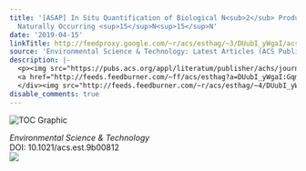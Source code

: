```yaml
---
title: '[ASAP] In Situ Quantification of Biological N<sub>2</sub> Production Using
  Naturally Occurring <sup>15</sup>N<sup>15</sup>N'
date: '2019-04-15'
linkTitle: http://feedproxy.google.com/~r/acs/esthag/~3/DUubI_yWgaI/acs.est.9b00812
source: 'Environmental Science & Technology: Latest Articles (ACS Publications)'
description: |-
  <p><img src="https://pubs.acs.org/appl/literatum/publisher/achs/journals/content/esthag/0/esthag.ahead-of-print/acs.est.9b00812/20190415/images/medium/es-2019-00812q_0006.gif" alt="TOC Graphic"/></p><div><cite>Environmental Science & Technology</cite></div><div>DOI: 10.1021/acs.est.9b00812</div><div class="feedflare">
  <a href="http://feeds.feedburner.com/~ff/acs/esthag?a=DUubI_yWgaI:GqmeGDA-q5k:yIl2AUoC8zA"><img src="http://feeds.feedburner.com/~ff/acs/esthag?d=yIl2AUoC8zA" border="0"></img></a>
  </div><img src="http://feeds.feedburner.com/~r/acs/esthag/~4/DUubI_yWgaI" height="1" width="1" ...
disable_comments: true
---
```

<p><img src="https://pubs.acs.org/appl/literatum/publisher/achs/journals/content/esthag/0/esthag.ahead-of-print/acs.est.9b00812/20190415/images/medium/es-2019-00812q_0006.gif" alt="TOC Graphic"/></p><div><cite>Environmental Science & Technology</cite></div><div>DOI: 10.1021/acs.est.9b00812</div><div class="feedflare">
<a href="http://feeds.feedburner.com/~ff/acs/esthag?a=DUubI_yWgaI:GqmeGDA-q5k:yIl2AUoC8zA"><img src="http://feeds.feedburner.com/~ff/acs/esthag?d=yIl2AUoC8zA" border="0"></img></a>
</div><img src="http://feeds.feedburner.com/~r/acs/esthag/~4/DUubI_yWgaI" height="1" width="1" ...